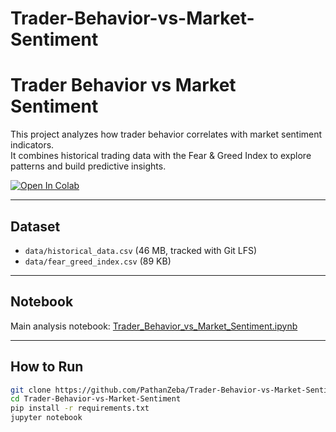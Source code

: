# Trader-Behavior-vs-Market-Sentiment

# Trader Behavior vs Market Sentiment

This project analyzes how trader behavior correlates with market sentiment indicators.  
It combines historical trading data with the Fear & Greed Index to explore patterns and build predictive insights.

[![Open In Colab](https://colab.research.google.com/assets/colab-badge.svg)](https://colab.research.google.com/github/PathanZeba/Trader-Behavior-vs-Market-Sentiment/blob/main/Trader_Behavior_vs_Market_Sentiment.ipynb)

---

##  Dataset
- `data/historical_data.csv` (46 MB, tracked with Git LFS)  
- `data/fear_greed_index.csv` (89 KB)  

---

##  Notebook
Main analysis notebook: [Trader_Behavior_vs_Market_Sentiment.ipynb](https://github.com/PathanZeba/Trader-Behavior-vs-Market-Sentiment/blob/main/Trader_Behavior_vs_Market_Sentiment.ipynb)

---

##  How to Run
```bash
git clone https://github.com/PathanZeba/Trader-Behavior-vs-Market-Sentiment.git
cd Trader-Behavior-vs-Market-Sentiment
pip install -r requirements.txt
jupyter notebook
